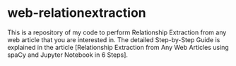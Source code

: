 # web-relationextraction

This is a repository of my code to perform Relationship Extraction from any web article that you are interested in. The detailed Step-by-Step Guide is explained in the article [Relationship Extraction from Any Web Articles using spaCy and Jupyter Notebook in 6 Steps].
